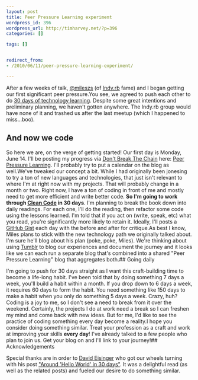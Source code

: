 ```yaml
---
layout: post
title: Peer Pressure Learning experiment
wordpress_id: 396
wordpress_url: http://timharvey.net/?p=396
categories: []

tags: []


redirect_from:
- /2010/06/11/peer-pressure-learning-experiment/

---
```

After a few weeks of talk, [@mileszs](http://twitter.com/mileszs) (of [Indy.rb](http://www.meetup.com/indyrb/) fame) and I began getting our first significant peer pressure.You see, we agreed to push each other to do [30 days of technology learning](/2010/05/16/30-technologies-in-30-days/). Despite some great intentions and preliminary planning, we haven't gotten anywhere. The Indy.rb group would have none of it and trashed us after the last meetup (which I happened to miss...boo).

## And now we code

So here we are, on the verge of getting started! Our first day is Monday, June 14. I'll be posting my progress via [Don't Break The Chain](http://dontbreakthechain.com/) here: [Peer Pressure Learning](http://dontbreakthechain.com/share/timharvey/last-four/40349). I'll probably try to put a calendar on the blog as well.We've tweaked our concept a bit. While I had originally been jonesing to try a ton of new languages and technologies, that just isn't relevant to where I'm at right now with my projects. That will probably change in a month or two. Right now, I have a ton of coding in front of me and mostly need to get more efficient and write better code. **So I'm going to work through [Clean Code](http://www.amazon.com/gp/product/0132350882?ie=UTF8&tag=timharvethebl-20&linkCode=as2&camp=1789&creative=390957&creativeASIN=0132350882) in 30 days**. I'm planning to break the book down into daily readings. For each one, I'll do the reading, then refactor some code using the lessons learned. I'm told that if you act on (write, speak, etc) what you read, you're significantly more likely to retain it. Ideally, I'll posts a [GitHub Gist](http://gist.github.com/) each day with the before and after for critique.As best I know, Miles plans to stick with the new technology path we originally talked about. I'm sure he'll blog about his plan (poke, poke, Miles). We're thinking about using [Tumblr](http://www.tumblr.com/) to blog our experiences and document the journey and it looks like we can each run a separate blog that's combined into a shared "Peer Pressure Learning" blog that aggregates both.## Going daily

I'm going to push for 30 days straight as I want this craft-building time to become a life-long habit. I've been told that by doing something 7 days a week, you'll build a habit within a month. If you drop down to 6 days a week, it requires 60 days to form the habit. You need something like 150 days to make a habit when you only do something 5 days a week. Crazy, huh? Coding is a joy to me, so I don't see a need to break from it over the weekend. Certainly, the projects I do at work need a break so I can freshen my mind and come back with new ideas. But for me, I'd like to see the practice of coding something every day become a reality.I hope you consider doing something similar. Treat your profession as a craft and work at improving your skills **every day**! I've already talked to a few people who plan to join us. Get your blog on and I'll link to your journey!## Acknowledgements

Special thanks are in order to [David Eisinger](http://www.viget.com/about/team/deisinger) who got our wheels turning with his post ["Around 'Hello World' in 30 days"](http://www.viget.com/extend/around-hello-world-in-30-days/). It was a delightful read (as well as the related posts) and fueled our desire to do something similar.
